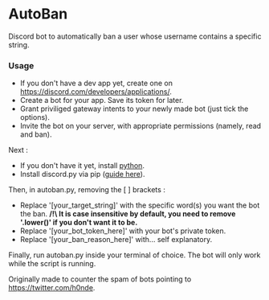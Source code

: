 # AutoBan
Discord bot to automatically ban a user whose username contains a specific string.

### Usage

- If you don't have a dev app yet, create one on https://discord.com/developers/applications/.
- Create a bot for your app. Save its token for later.
- Grant priviliged gateway intents to your newly made bot (just tick the options).
- Invite the bot on your server, with appropriate permissions (namely, read and ban).

Next :
- If you don't have it yet, install [python](https://www.python.org/downloads/).
- Install discord.py via pip ([guide here](https://discordpy.readthedocs.io/en/stable/intro.html)).

Then, in autoban.py, removing the [ ] brackets :
- Replace '[your_target_string]' with the specific word(s) you want the bot the ban. **/!\ It is case insensitive by default, you need to remove '.lower()' if you don't want it to be.**
- Replace '[your_bot_token_here]' with your bot's private token.
- Replace '[your_ban_reason_here]' with... self explanatory.

Finally, run autoban.py inside your terminal of choice.
The bot will only work while the script is running.

Originally made to counter the spam of bots pointing to https://twitter.com/h0nde.

